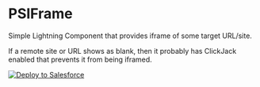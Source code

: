 # PSIFrame
Simple Lightning Component that provides iframe of some target URL/site.

If a remote site or URL shows as blank, then it probably has ClickJack enabled that prevents it from being iframed.

<a href="https://githubsfdeploy.herokuapp.com">
  <img alt="Deploy to Salesforce"
       src="https://raw.githubusercontent.com/afawcett/githubsfdeploy/master/deploy.png">
</a>
